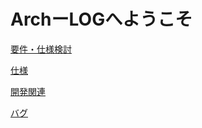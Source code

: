 # ArchーLOGへようこそ

[要件・仕様検討](https://github.com/arch-log/directing)

[仕様](https://github.com/arch-log/specifications)

[開発関連](https://github.com/arch-log/dev.github)

[バグ](https://github.com/arch-log/bugs)

<!--

**Here are some ideas to get you started:**

🙋‍♀️ A short introduction - what is your organization all about?
🌈 Contribution guidelines - how can the community get involved?
👩‍💻 Useful resources - where can the community find your docs? Is there anything else the community should know?
🍿 Fun facts - what does your team eat for breakfast?
🧙 Remember, you can do mighty things with the power of [Markdown](https://docs.github.com/github/writing-on-github/getting-started-with-writing-and-formatting-on-github/basic-writing-and-formatting-syntax)
-->
